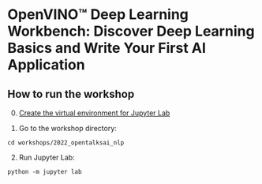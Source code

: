 # OpenVINO™ Deep Learning Workbench: Discover Deep Learning Basics and Write Your First AI Application

## How to run the workshop

0. [Create the virtual environment for Jupyter Lab](../../README.md)

1. Go to the workshop directory:
```shell
cd workshops/2022_opentalksai_nlp
```

2. Run Jupyter Lab:
```shell
python -m jupyter lab
```